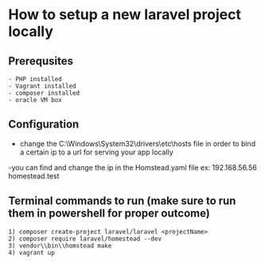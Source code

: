 # How to setup a new laravel project locally

## Prerequsites

    - PHP installed
    - Vagrant installed
    - composer installed
    - oracle VM box

## Configuration

- change the C:\Windows\System32\drivers\etc\hosts file in order to bind a certain ip to a url for serving your app locally

-you can find and change the ip in the Homstead.yaml file
ex: 192.168.56.56  homestead.test

## Terminal commands to run (make sure to run them in powershell for proper outcome)

    1) composer create-project laravel/laravel <projectName>
    2) composer require laravel/homestead --dev
    3) vendor\\bin\\homstead make
    4) vagrant up
